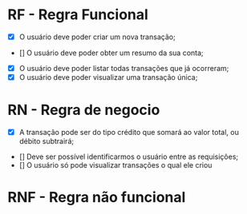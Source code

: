 # RF - Regra Funcional

- [x] O usuário deve poder criar um nova transação;
- [] O usuário deve poder obter um resumo da sua conta;
- [x] O usuário deve poder listar todas transações que já ocorreram;
- [x] O usuário deve poder visualizar uma transação única;

# RN - Regra de negocio

- [x] A transação pode ser do tipo crédito que somará ao valor total, ou débito subtrairá;
- [] Deve ser possível identificarmos o usuário entre as requisições;
- [] O usuário só pode visualizar transações o qual ele  criou

# RNF - Regra não funcional